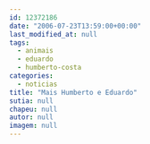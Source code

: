 ```yaml
---
id: 12372186
date: "2006-07-23T13:59:00+00:00"
last_modified_at: null
tags:
  - animais
  - eduardo
  - humberto-costa
categories:
  - noticias
title: "Mais Humberto e Eduardo"
sutia: null
chapeu: null
autor: null
imagem: null
---
```

<p> </p>
